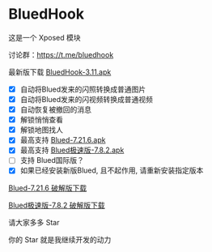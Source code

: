 # BluedHook

这是一个 Xposed 模块

讨论群：https://t.me/bluedhook



最新版下载 [BluedHook-3.11.apk](https://github.com/lack21115/BluedHook/releases/download/v3.11/BluedHook-3.11.apk)

- [x] 自动将Blued发来的闪照转换成普通图片
- [x] 自动将Blued发来的闪视频转换成普通视频
- [x] 自动恢复被撤回的消息
- [x] 解锁悄悄查看
- [x] 解锁地图找人
- [x] 最高支持 [Blued-7.21.6.apk](https://github.com/lack21115/blued_versions/releases/download/blued/blued-7.21.6.apk)
- [x] 最高支持 [Blued极速版-7.8.2.apk](https://github.com/lack21115/blued_versions/releases/download/blued-fast/blued-fast-7.8.2.apk)
- [ ] 支持 Blued国际版？
- [x] 如果已经安装新版Blued, 且不起作用, 请重新安装指定版本

[Blued-7.21.6 破解版下载](https://github.com/lack21115/blued_versions/releases/download/blued/blued-7.21.6_lspatched-0.5.1.apk)

[Blued极速版-7.8.2 破解版下载](https://github.com/lack21115/blued_versions/releases/download/blued-fast/blued-fast-7.8.2_xposed-signed-5.2.apk)



请大家多多 Star

你的 Star 就是我继续开发的动力

